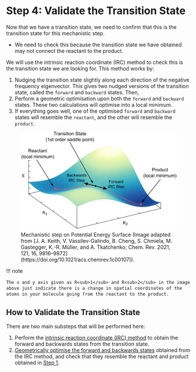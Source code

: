 # Step 4: Validate the Transition State

Now that we have a transition state, we need to confirm that this is the transition state for this mechanistic step. 

* We need to check this because the transition state we have obtained may not connect the reactant to the product. 

We will use the intrinsic reaction coordinate (IRC) method to check this is the transition state we are looking for. This method works by:

1. Nudging the transition state slightly along each direction of the negative frequency eigenvector. This gives two nudged versions of the transition state, called the ``forward`` and ``backward`` states. Then, 
2. Perform a geometric optimisation upon both the ``forward`` and ``backward`` states. These two calculations will optimise into a local minimum.
3. If everything goes well, one of the optimised ``forward`` and ``backward`` states will resemble the ``reactant``, and the other will resemble the ``product``. 

<figure markdown="span">
    <img src="../Figures/4A_IRC/IRC_Step_on_PES.png?raw=true" alt="Mechanistic step on Potential Energy Surface" width="750"/>
    <figcaption>Mechanistic step on Potential Energy Surface (Image adapted from [J. A. Keith, V. Vassilev-Galindo, B. Cheng, S. Chmiela, M. Gastegger, K.-R. Müller, and A. Tkatchenko; Chem. Rev. 2021, 121, 16, 9816–9872](https://doi.org/10.1021/acs.chemrev.1c00107)).</figcaption>
</figure>

!!! note

    The x and y axis given as R<sub>1</sub> and R<sub>2</sub> in the image above just indicate there is a change in spatial coordinates of the atoms in your molecule going from the reactant to the product. 

## How to Validate the Transition State

There are two main substeps that will be performed here:

1. Perform the [intrinsic reaction coordinate (IRC) method](Step_4A_The_IRC_Method.md) to obtain the forward and backwards states from the transition state.
2. [Geometrically optimise the forward and backwards states](Step_4B_Local_Optimisation.md) obtained from the IRC method, and check that they resemble the reactant and product obtained in [Step 1](../Step_1_Locally_Optimise_Reactant_and_Product.md#step-1-locally-optimise-reactant-and-product). 